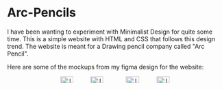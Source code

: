 ﻿# Arc-Pencils

I have been wanting to experiment with Minimalist Design for quite some time. This is a simple website with HTML and CSS that follows this design trend. The website is meant for a Drawing pencil company called "Arc Pencil".

Here are some of the mockups from my figma design for the website: 
<div style="text-align: center; display: flex; flex-wrap: wrap; gap: 5px; justify-content: center;">
  <div>
    <img style="width: 45%;" src="https://github.com/user-attachments/assets/4412e108-8f70-4550-9a4b-bfccc0d65aad" alt="Image 1">
    <img style="width: 45%;" src="https://github.com/user-attachments/assets/0ebc8a5a-15c6-469b-b23e-fd643d5d7fa8" alt="Image 2">
  </div>
  <div>
    <img style="width: 45%;" src="https://github.com/user-attachments/assets/1a6c6c8b-9bbd-4b22-8100-7fd269910ba7" alt="Image 3">
    <img style="width: 45%;" src="https://github.com/user-attachments/assets/03b062ca-5f4b-452a-aea4-2b6403db7650" alt="Image 4">
  </div>
</div>



